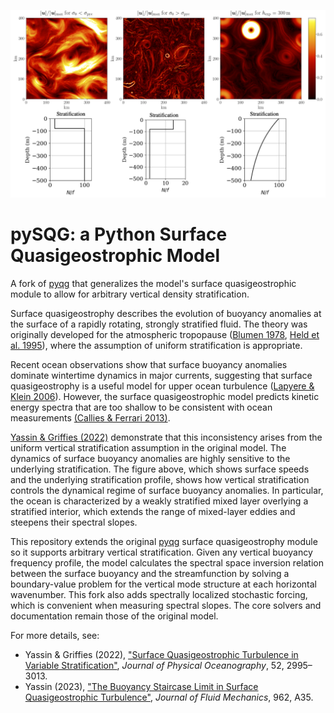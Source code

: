 ![Speed spectrum of surface‐quasigeostrophic turbulence](https://github.com/houssamyassin/pySQG/blob/master/docs/_static/speed.png?raw=true)

pySQG: a Python Surface Quasigeostrophic Model
================================================

A fork of [pyqg](https://github.com/pyqg/pyqg) that generalizes the model's surface quasigeostrophic module to allow for arbitrary vertical density stratification. 

Surface quasigeostrophy describes the evolution of buoyancy anomalies at the surface of a rapidly rotating, strongly stratified fluid. The theory was originally developed for the atmospheric tropopause ([Blumen 1978](https://doi.org/10.1175/1520-0469(1978)035<0774:UPVFPI>2.0.CO;2), [Held et al. 1995](https://doi.org/10.1017/S0022112095000012)), where the assumption of uniform stratification is appropriate.

Recent ocean observations show that surface buoyancy anomalies dominate wintertime dynamics in major currents, suggesting that surface quasigeostrophy is a useful model for upper ocean turbulence ([Lapyere \& Klein 2006](https://doi.org/10.1175/JPO2840.1)). However, the surface quasigeostrophic model predicts kinetic energy spectra that are too shallow to be consistent with ocean measurements [(Callies & Ferrari 2013)](https://doi.org/10.1175/JPO-D-13-063.1). 

[Yassin & Griffies (2022)](https://doi.org/10.1175/JPO-D-22-0040.1) demonstrate that this inconsistency arises from the uniform vertical stratification assumption in the original model. The dynamics of surface buoyancy anomalies are highly sensitive to the underlying stratification. The figure above, which shows surface speeds and the underlying stratification profile, shows how vertical stratification controls the dynamical regime of surface buoyancy anomalies. In particular, the ocean is characterized by a weakly stratified mixed layer overlying a stratified interior, which extends the range of mixed-layer eddies and steepens their spectral slopes.

This repository extends the original [pyqg](https://github.com/pyqg/pyqg) surface quasigeostrophy module so it supports arbitrary vertical stratification. Given any vertical buoyancy frequency profile, the model calculates the spectral space inversion relation between the surface buoyancy and the streamfunction by solving a boundary-value problem for the vertical mode structure at each horizontal wavenumber. This fork also adds  spectrally localized stochastic forcing, which is convenient when measuring spectral slopes. The core solvers and documentation remain those of the original model. 

For more details, see:
- Yassin & Griffies (2022), ["Surface Quasigeostrophic Turbulence in Variable Stratification"](https://doi.org/10.1175/JPO-D-22-0040.1), *Journal of Physical Oceanography*, 52, 2995–3013.
- Yassin (2023),  ["The Buoyancy Staircase Limit in Surface Quasigeostrophic Turbulence"](https://doi.org/10.1017/jfm.2023.318), *Journal of Fluid Mechanics*, 962, A35.

